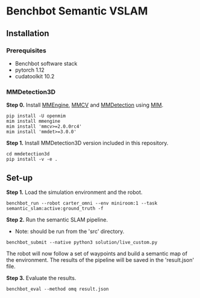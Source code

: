 # Benchbot Semantic VSLAM 

## Installation

### Prerequisites

* Benchbot software stack
* pytorch 1.12
* cudatoolkit 10.2

### MMDetection3D

**Step 0.** Install [MMEngine](https://github.com/open-mmlab/mmengine), [MMCV](https://github.com/open-mmlab/mmcv) and [MMDetection](https://github.com/open-mmlab/mmdetection) using [MIM](https://github.com/open-mmlab/mim).

```shell
pip install -U openmim
mim install mmengine
mim install 'mmcv>=2.0.0rc4'
mim install 'mmdet>=3.0.0'
```

**Step 1.** Install MMDetection3D version included in this repository.

```shell
cd mmdetection3d
pip install -v -e .
```

## Set-up

**Step 1.** Load the simulation environment and the robot.

```shell
benchbot_run --robot carter_omni --env miniroom:1 --task semantic_slam:active:ground_truth -f
```

**Step 2.** Run the semantic SLAM pipeline.

* Note: should be run from the 'src' directory. 

```shell
benchbot_submit --native python3 solution/live_custom.py
```

The robot will now follow a set of waypoints and build a semantic map of the environment. The results of the pipeline will be saved in the 'result.json' file.

**Step 3.** Evaluate the results.

```shell
benchbot_eval --method omq result.json
```
